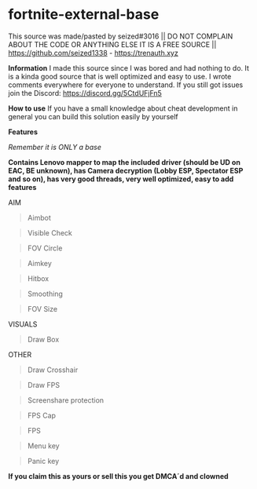 # fortnite-external-base
This source was made/pasted by seized#3016 || DO NOT COMPLAIN ABOUT THE CODE OR ANYTHING ELSE IT IS A FREE SOURCE || https://github.com/seized1338 - https://trenauth.xyz

**Information**
I made this source since I was bored and had nothing to do. It is a kinda good source that is well optimized and easy to use. I wrote comments everywhere for everyone to understand. If you still got issues join the Discord: https://discord.gg/5CtdUFjFn5

**How to use**
If you have a small knowledge about cheat development in general you can build this solution easily by yourself

**Features**

*Remember it is ONLY a base*

**Contains Lenovo mapper to map the included driver (should be UD on EAC, BE unknown), has Camera decryption (Lobby ESP, Spectator ESP and so on), has very good threads, very well optimized, easy to add features**

AIM
>Aimbot

>Visible Check

>FOV Circle

>Aimkey

>Hitbox

>Smoothing

>FOV Size

VISUALS
> Draw Box

OTHER
>Draw Crosshair

>Draw FPS

>Screenshare protection

>FPS Cap

>FPS

>Menu key

>Panic key

**If you claim this as yours or sell this you get DMCA´d and clowned**
